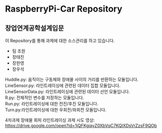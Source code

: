 # RaspberryPi-Car Repository

## 창업연계공학설계입문

이 Repository를 통해 과제에 대한 소스관리를 하고 있습니다.

* 팀 조원
* 장태진
* 장한영
* 장우석

Huddle.py: 움직이는 구동체와 장애물 사이의 거리를 반환하는 모듈입니다.<br>
LineSensor.py: 라인트레이싱에 관련된 데이터 집합 모듈입니다.<br>
LineSensorData.py: 라인트레이싱에 관련된 데이터 선언 모듈입니다.<br>
R.py:  전체적인 변수를 저장하는 모듈입니다.<br>
Run.py: 라인트레이싱에 대한 전진/후진 모듈입니다.<br>
Turn.py:라인트레이싱에 대한 우회전/좌회전 모듈입니다.<br>

4차과제 장애물 회피 라인트레이싱 과제 시도 영상: <https://drive.google.com/open?id=1jQFKgjayZ0XbVqC7KQlXDsVrZzsF9QOb><br>

